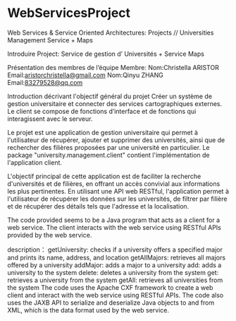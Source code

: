 # WebServicesProject
Web Services &amp; Service Oriented Architectures: Projects // Universities Management Service + Maps 

Introduire
Project: Service de gestion d’ Universités + Service Maps

Présentation des membres de l’équipe
Membre: 
Nom:Christella ARISTOR  Email:aristorchristella@gmail.com
Nom:Qinyu ZHANG  Email:83279528@qq.com 

Introduction décrivant l'objectif général du projet
Créer un système de gestion universitaire et connecter des services cartographiques externes. Le client 
se compose de fonctions d’interface et de fonctions qui interagissent avec le serveur.

Le projet est une application de gestion universitaire qui permet à l'utilisateur de récupérer, 
ajouter et supprimer des universités, ainsi que de rechercher des filières proposées par une 
université en particulier. Le package "university.management.client" contient l'implémentation
 de l'application  client.

L'objectif principal de cette application est de faciliter la recherche d'universités et de filières, 
en offrant un accès convivial aux informations les plus pertinentes. En utilisant une API web RESTful, 
l'application permet à l'utilisateur de récupérer les données sur les universités, de filtrer par filière 
et de récupérer des détails tels que l'adresse et la localisation.

The code provided seems to be a Java program that acts as a client for a web service. 
The client interacts with the web service using RESTful APIs provided by the web service.

description：
getUniversity: checks if a university offers a specified major and prints its name, address, and location
getAllMajors: retrieves all majors offered by a university
addMajor: adds a major to a university
add: adds a university to the system
delete: deletes a university from the system
get: retrieves a university from the system
getAll: retrieves all universities from the system
The code uses the Apache CXF framework to create a web client and interact with the web 
service using RESTful APIs. The code also uses the JAXB API to serialize and deserialize Java 
objects to and from XML, which is the data format used by the web service.
